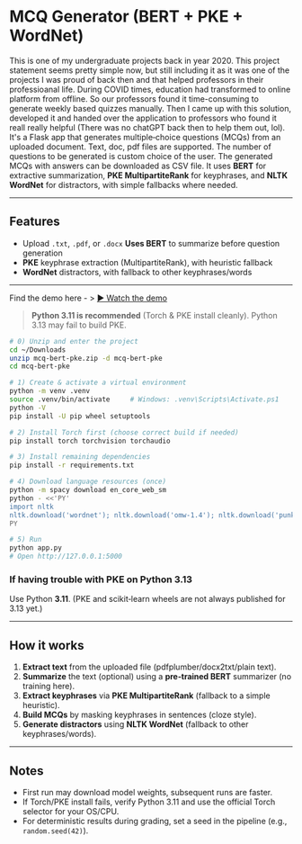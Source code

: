 # MCQ Generator (BERT + PKE + WordNet)

This is one of my undergraduate projects back in year 2020. This project statement seems pretty simple now, but still including it as it was one of the projects I was proud of back then and  that helped professors in their professioanal life. During COVID times, education had transformed to online platform from offline. So our professors found it time-consuming to generate weekly based quizzes manually. Then I came up with this solution, developed it and handed over the application to professors who found it reall really helpful (There was no chatGPT back then to help them out, lol).  It's a Flask app that generates multiple‑choice questions (MCQs) from an uploaded document. Text, doc, pdf files are supported. The number of questions to be generated is custom choice of the user. The generated MCQs with answers can be downloaded as CSV file. 
It uses **BERT** for extractive summarization, **PKE MultipartiteRank** for keyphrases, and **NLTK WordNet** for distractors, with simple fallbacks where needed.

---
## Features
- Upload `.txt`, `.pdf`, or `.docx`
 **Uses BERT** to summarize before question generation
- **PKE** keyphrase extraction (MultipartiteRank), with heuristic fallback
- **WordNet** distractors, with fallback to other keyphrases/words
  

---

Find the demo here - > [▶ Watch the demo](https://github.com/amruthak-code/BertMCQ-Generator/releases/download/v1/Screen.Recording.2025-10-04.at.1.16.02.AM.mov)

> **Python 3.11 is recommended** (Torch & PKE install cleanly). Python 3.13 may fail to build PKE.

```bash
# 0) Unzip and enter the project
cd ~/Downloads
unzip mcq-bert-pke.zip -d mcq-bert-pke
cd mcq-bert-pke

# 1) Create & activate a virtual environment
python -m venv .venv
source .venv/bin/activate     # Windows: .venv\Scripts\Activate.ps1
python -V
pip install -U pip wheel setuptools

# 2) Install Torch first (choose correct build if needed)
pip install torch torchvision torchaudio

# 3) Install remaining dependencies
pip install -r requirements.txt

# 4) Download language resources (once)
python -m spacy download en_core_web_sm
python - <<'PY'
import nltk
nltk.download('wordnet'); nltk.download('omw-1.4'); nltk.download('punkt')
PY

# 5) Run
python app.py
# Open http://127.0.0.1:5000
```

### If having trouble with PKE on Python 3.13
Use Python **3.11**. (PKE and scikit‑learn wheels are not always published for 3.13 yet.)

---

## How it works 
1. **Extract text** from the uploaded file (pdfplumber/docx2txt/plain text).
2. **Summarize** the text (optional) using a **pre‑trained BERT** summarizer (no training here).
3. **Extract keyphrases** via **PKE MultipartiteRank** (fallback to a simple heuristic).
4. **Build MCQs** by masking keyphrases in sentences (cloze style).
5. **Generate distractors** using **NLTK WordNet** (fallback to other keyphrases/words).

---


## Notes
- First run may download model weights, subsequent runs are faster.
- If Torch/PKE install fails, verify Python 3.11 and use the official Torch selector for your OS/CPU.
- For deterministic results during grading, set a seed in the pipeline (e.g., `random.seed(42)`).
